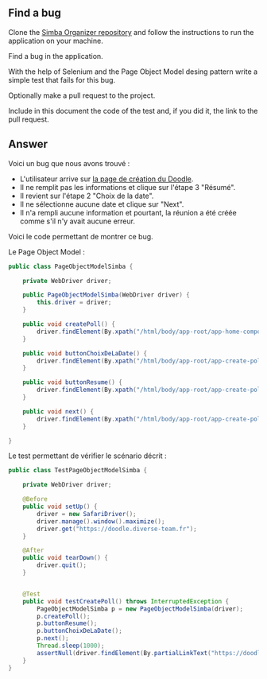 ## Find a bug

Clone the [Simba Organizer repository](https://github.com/barais/doodlestudent/) and follow the instructions to run the application on your machine.

Find a bug in the application. 

With the help of Selenium and the Page Object Model desing pattern write a simple test that fails for this bug.

Optionally make a pull request to the project.

Include in this document the code of the test and, if you did it, the link to the pull request.

## Answer

Voici un bug que nous avons trouvé :
- L'utilisateur arrive sur [la page de création du Doodle](http://doodle.diverse-team.fr/create).
- Il ne remplit pas les informations et clique sur l'étape 3 "Résumé".
- Il revient sur l'étape 2 "Choix de la date".
- Il ne sélectionne aucune date et clique sur "Next".
- Il n'a rempli aucune information et pourtant, la réunion a été créée comme s'il n'y avait aucune erreur.

Voici le code permettant de montrer ce bug.

Le Page Object Model :
````java
public class PageObjectModelSimba {

    private WebDriver driver;

    public PageObjectModelSimba(WebDriver driver) {
        this.driver = driver;
    }

    public void createPoll() {
        driver.findElement(By.xpath("/html/body/app-root/app-home-component/div/div/div[2]/a")).click();
    }

    public void buttonChoixDeLaDate() {
        driver.findElement(By.xpath("/html/body/app-root/app-create-poll-component/div/div[1]/p-steps/div/ul/li[2]/a/span[1]")).click();
    }

    public void buttonResume() {
        driver.findElement(By.xpath("/html/body/app-root/app-create-poll-component/div/div[1]/p-steps/div/ul/li[3]/a/span[1]")).click();
    }

    public void next() {
        driver.findElement(By.xpath("/html/body/app-root/app-create-poll-component/div/div[3]/p-card/div/div/div[2]/div/p-button[2]/button/span[2]")).click();
    }

}
````

Le test permettant de vérifier le scénario décrit :
````java
public class TestPageObjectModelSimba {

    private WebDriver driver;

    @Before
    public void setUp() {
        driver = new SafariDriver();
        driver.manage().window().maximize();
        driver.get("https://doodle.diverse-team.fr");
    }

    @After
    public void tearDown() {
        driver.quit();
    }


    @Test
    public void testCreatePoll() throws InterruptedException {
        PageObjectModelSimba p = new PageObjectModelSimba(driver);
        p.createPoll();
        p.buttonResume();
        p.buttonChoixDeLaDate();
        p.next();
        Thread.sleep(1000);
        assertNull(driver.findElement(By.partialLinkText("https://doodle.diverse-team.fr/answer/")));
    }
}
````